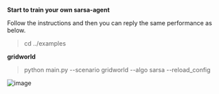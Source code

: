 **Start to train your own sarsa-agent**

Follow the instructions and then you can reply the same performance as below.

>cd ../examples

**gridworld**

>python main.py --scenario gridworld --algo sarsa --reload_config

![image](https://github.com/jidiai/ai_lib/raw/master/examples/assets/grid_sarsa.png)